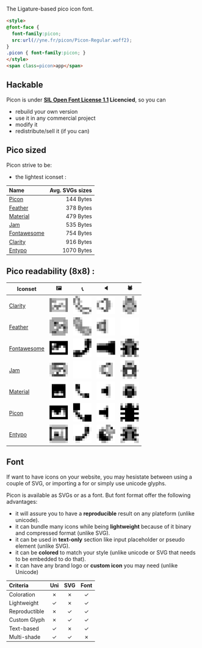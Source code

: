 The Ligature-based pico icon font.

```html
<style>
@font-face {
  font-family:picon;
  src:url(//yne.fr/picon/Picon-Regular.woff2);
}
.picon { font-family:picon; }
</style>
<span class=picon>app</span>
```

## Hackable

Picon is under **[SIL Open Font License 1.1](https://github.com/yne/picon/blob/master/OFL.txt) Licencied**, so you can

- rebuild your own version
- use it in any commercial project
- modify it
- redistribute/sell it (if you can)

## Pico sized

Picon strive to be:

- the lightest iconset :

| Name                                             | Avg. SVGs sizes |
|:----------                                       |             ---:|
| [Picon](https://yne.fr/picon)                    |  144 Bytes |
| [Feather](https://feathericons.com/)             |  378 Bytes |
| [Material](https://material.io/resources/icons/) |  479 Bytes |
| [Jam](https://jam-icons.com/)                    |  535 Bytes |
| [Fontawesome](https://fontawesome.com)           |  754 Bytes |
| [Clarity](https://clarity.design/icons)          |  916 Bytes |
| [Entypo](http://www.entypo.com/)                 | 1070 Bytes |

## Pico readability (8x8) :

| Iconset                                          | 🖼 | 📞 | 🔈 | 🕷️ |
|---                                               |---|---|---|---|
| [Clarity](https://clarity.design/icons)          | ![pic-clarity](.github/pages/compare/clarity-pic.png)     | ![phone-clarity](.github/pages/compare/clarity-phone.png)     | ![vol-clarity](.github/pages/compare/clarity-vol.png)     | ![bug-clarity](.github/pages/compare/clarity-bug.png) |
| [Feather](https://feathericons.com/)             | ![pic-feather](.github/pages/compare/feather-pic.png)     | ![phone-feather](.github/pages/compare/feather-phone.png)     | ![vol-feather](.github/pages/compare/feather-vol.png)     | ![bug-feather](.github/pages/compare/feather-bug.png) |
| [Fontawesome](https://fontawesome.com)           | ![pic-fawesom](.github/pages/compare/fontawesome-pic.png) | ![phone-fawesom](.github/pages/compare/fontawesome-phone.png) | ![vol-fawesom](.github/pages/compare/fontawesome-vol.png) | ![bug-fawesom](.github/pages/compare/fontawesome-bug.png) |
| [Jam](https://jam-icons.com/)                    | ![pic-jamicon](.github/pages/compare/jam-pic.png)         | ![phone-jamicon](.github/pages/compare/jam-phone.png)         | ![vol-jamicon](.github/pages/compare/jam-vol.png)         | ![bug-jamicon](.github/pages/compare/jam-bug.png) |
| [Material](https://material.io/resources/icons/) | ![pic-materia](.github/pages/compare/material-pic.png)    | ![phone-materia](.github/pages/compare/material-phone.png)    | ![vol-materia](.github/pages/compare/material-vol.png)    | ![bug-materia](.github/pages/compare/material-bug.png) |
| [Picon](https://yne.fr/picon)                    | ![pic-picon  ](.github/pages/compare/picon-pic.png)       | ![phone-picon  ](.github/pages/compare/picon-phone.png)       | ![vol-picon  ](.github/pages/compare/picon-vol.png)       | ![bug-picon  ](.github/pages/compare/picon-bug.png) |
| [Entypo](http://entypo.com/)                     | ![pic-entypo ](.github/pages/compare/entypo-pic.png)      | ![phone-entypo ](.github/pages/compare/entypo-phone.png)      | ![vol-entypo ](.github/pages/compare/entypo-vol.png)      | ![bug-entypo ](.github/pages/compare/entypo-bug.png) |

## Font

If want to have icons on your website, you may hesistate between using a couple of SVG, or importing a for or simply use unicode glyphs.

Picon is available as SVGs or as a font. But font format offer the following advantages:

- it will assure you to have a **reproducible** result on any plateform (unlike unicode).
- it can bundle many icons while being **lightweight** because of it binary and compressed format (unlike SVG).
- it can be used in **text-only** section like input placeholder or pseudo element (unlike SVG).
- it can be **colored** to match your style (unlike unicode or SVG that needs to be embedded to do that).
- it can have any brand logo or **custom icon** you may need (unlike Unicode)

|Criteria     |Uni|SVG|Font|
|:------------|:---:|:---:|:---:|
|Coloration   | ✗ | ✗ | ✓  |
|Lightweight  | ✓ | ✗ | ✓  |
|Reproductible| ✗ | ✓ | ✓  |
|Custom Glyph | ✗ | ✓ | ✓  |
|Text-based   | ✓ | ✗ | ✓  |
|Multi-shade  | ✓ | ✓ | ✗  |


